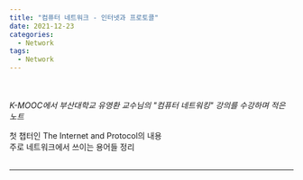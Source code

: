 ```yaml
---
title: "컴퓨터 네트워크 - 인터넷과 프로토콜"
date: 2021-12-23
categories:
  - Network
tags:
  - Network
---
```


<br></br>
*K-MOOC에서 부산대학교 유영환 교수님의 "컴퓨터 네트워킹" 강의를 수강하며 적은 노트*

첫 챕터인 The Internet and Protocol의 내용  
주로 네트워크에서 쓰이는 용어들 정리
<br></br>

---


<br></br>
